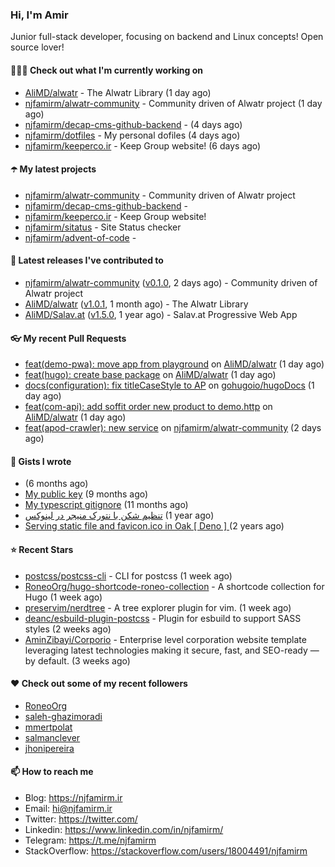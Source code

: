### Hi, I'm Amir

Junior full-stack developer, focusing on backend and Linux concepts!
Open source lover!

#### 👨🏻‍💻 Check out what I'm currently working on

- [AliMD/alwatr](https://github.com/AliMD/alwatr) - The Alwatr Library (1 day ago)
- [njfamirm/alwatr-community](https://github.com/njfamirm/alwatr-community) - Community driven of Alwatr project (1 day ago)
- [njfamirm/decap-cms-github-backend](https://github.com/njfamirm/decap-cms-github-backend) -  (4 days ago)
- [njfamirm/dotfiles](https://github.com/njfamirm/dotfiles) - My personal dofiles (4 days ago)
- [njfamirm/keeperco.ir](https://github.com/njfamirm/keeperco.ir) - Keep Group website! (6 days ago)

#### ☂️ My latest projects

- [njfamirm/alwatr-community](https://github.com/njfamirm/alwatr-community) - Community driven of Alwatr project
- [njfamirm/decap-cms-github-backend](https://github.com/njfamirm/decap-cms-github-backend) - 
- [njfamirm/keeperco.ir](https://github.com/njfamirm/keeperco.ir) - Keep Group website!
- [njfamirm/sitatus](https://github.com/njfamirm/sitatus) - Site Status checker
- [njfamirm/advent-of-code](https://github.com/njfamirm/advent-of-code) - 

#### 🎉 Latest releases I've contributed to

- [njfamirm/alwatr-community](https://github.com/njfamirm/alwatr-community) ([v0.1.0](https://github.com/njfamirm/alwatr-community/releases/tag/v0.1.0), 2 days ago) - Community driven of Alwatr project
- [AliMD/alwatr](https://github.com/AliMD/alwatr) ([v1.0.1](https://github.com/AliMD/alwatr/releases/tag/v1.0.1), 1 month ago) - The Alwatr Library
- [AliMD/Salav.at](https://github.com/AliMD/Salav.at) ([v1.5.0](https://github.com/AliMD/Salav.at/releases/tag/v1.5.0), 1 year ago) - Salav.at Progressive Web App

#### 👓 My recent Pull Requests

- [feat(demo-pwa): move app from playground](https://github.com/AliMD/alwatr/pull/1387) on [AliMD/alwatr](https://github.com/AliMD/alwatr) (1 day ago)
- [feat(hugo): create base package](https://github.com/AliMD/alwatr/pull/1382) on [AliMD/alwatr](https://github.com/AliMD/alwatr) (1 day ago)
- [docs(configuration): fix titleCaseStyle to AP](https://github.com/gohugoio/hugoDocs/pull/2156) on [gohugoio/hugoDocs](https://github.com/gohugoio/hugoDocs) (1 day ago)
- [feat(com-api): add soffit order new product to demo.http](https://github.com/AliMD/alwatr/pull/1381) on [AliMD/alwatr](https://github.com/AliMD/alwatr) (1 day ago)
- [feat(apod-crawler): new service](https://github.com/njfamirm/alwatr-community/pull/23) on [njfamirm/alwatr-community](https://github.com/njfamirm/alwatr-community) (2 days ago)

#### 📓 Gists I wrote

- [](https://gist.github.com/022d07ecd84e69ad31ef0bcd32d86b59) (6 months ago)
- [My public key](https://gist.github.com/879f720c9ca74a0934ce571b7285ed34) (9 months ago)
- [My typescript gitignore](https://gist.github.com/6a40b1912daab3f91a02a7b53f3f76c3) (11 months ago)
- [تنظیم شکن با نتورک منیجر در لینوکس](https://gist.github.com/cc40c344e89bdcdf77085cbf1fc05162) (1 year ago)
- [Serving static file and favicon.ico in Oak [ Deno ] ](https://gist.github.com/9bcaca2b6a672e729c099193b4aafe9f) (2 years ago)

#### ⭐ Recent Stars

- [postcss/postcss-cli](https://github.com/postcss/postcss-cli) - CLI for postcss (1 week ago)
- [RoneoOrg/hugo-shortcode-roneo-collection](https://github.com/RoneoOrg/hugo-shortcode-roneo-collection) - A shortcode collection for Hugo (1 week ago)
- [preservim/nerdtree](https://github.com/preservim/nerdtree) - A tree explorer plugin for vim. (1 week ago)
- [deanc/esbuild-plugin-postcss](https://github.com/deanc/esbuild-plugin-postcss) - Plugin for esbuild to support SASS styles (2 weeks ago)
- [AminZibayi/Corporio](https://github.com/AminZibayi/Corporio) - Enterprise level corporation website template leveraging latest technologies making it secure, fast, and SEO-ready — by default. (3 weeks ago)

#### ♥️ Check out some of my recent followers

- [RoneoOrg](https://github.com/RoneoOrg)
- [saleh-ghazimoradi](https://github.com/saleh-ghazimoradi)
- [mmertpolat](https://github.com/mmertpolat)
- [salmanclever](https://github.com/salmanclever)
- [jhonipereira](https://github.com/jhonipereira)

#### 📫 How to reach me

- Blog: https://njfamirm.ir
- Email: hi@njfamirm.ir
- Twitter: https://twitter.com/
- Linkedin: https://www.linkedin.com/in/njfamirm/
- Telegram: https://t.me/njfamirm
- StackOverflow: https://stackoverflow.com/users/18004491/njfamirm
